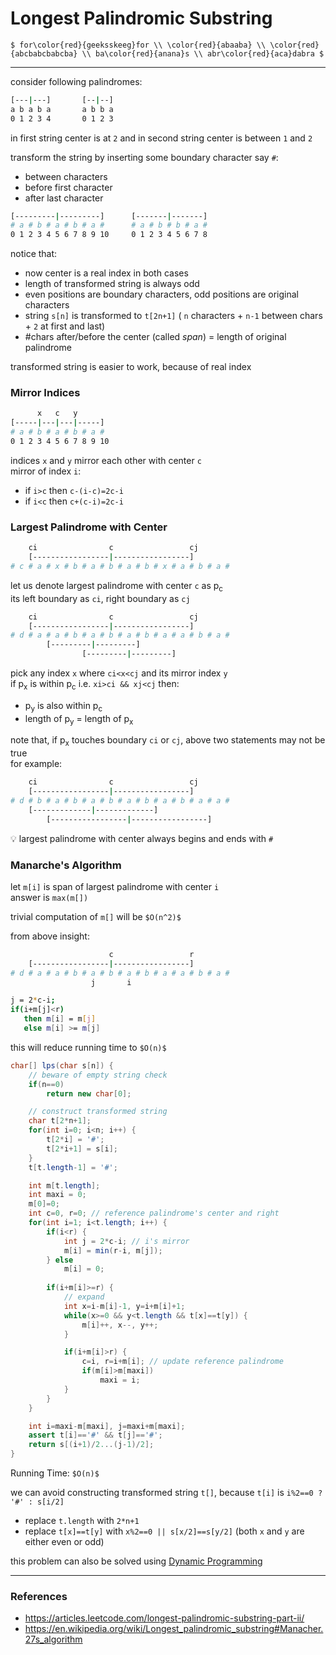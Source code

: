 # Longest Palindromic Substring

`$
for\color{red}{geeksskeeg}for \\
\color{red}{abaaba} \\
\color{red}{abcbabcbabcba} \\
ba\color{red}{anana}s \\
abr\color{red}{aca}dabra
$`

---

consider following palindromes:

```bash
[---|---]       [--|--]
a b a b a       a b b a
0 1 2 3 4       0 1 2 3
```

in first string center is at `2` and in second string center is between `1` and `2`

transform the string by inserting some boundary character say `#`:
* between characters
* before first character
* after last character

```bash
[---------|---------]      [-------|-------]
# a # b # a # b # a #      # a # b # b # a #
0 1 2 3 4 5 6 7 8 9 10     0 1 2 3 4 5 6 7 8
```

notice that:
* now center is a real index in both cases
* length of transformed string is always odd
* even positions are boundary characters, odd positions are original characters
* string `s[n]` is transformed to `t[2n+1]` ( `n` characters + `n-1` between chars + `2` at first and last)
* #chars after/before the center (called *span*) = length of original palindrome

transformed string is easier to work, because of real index

### Mirror Indices

```bash
      x   c   y
[-----|---|---|-----]
# a # b # a # b # a #
0 1 2 3 4 5 6 7 8 9 10
```

indices `x` and `y` mirror each other with center `c`  
mirror of index `i`:
* if `i>c` then `c-(i-c)=2c-i`
* if `i<c` then `c+(c-i)=2c-i`

### Largest Palindrome with Center

```bash
    ci                c                 cj
    [-----------------|-----------------]
# c # a # x # b # a # b # a # b # x # a # b # a #

```

let us denote largest palindrome with center `c` as p<sub>c</sub>  
its left boundary as `ci`, right boundary as `cj`

```bash
    ci                c                 cj
    [-----------------|-----------------]
# d # a # a # b # a # b # a # b # a # a # b # a #
        [---------|---------]
                [---------|---------]
```

pick any index `x` where `ci<x<cj` and its mirror index `y`  
if p<sub>x</sub> is within p<sub>c</sub> i.e. `xi>ci && xj<cj` then:
* p<sub>y</sub> is also within p<sub>c</sub>
* length of p<sub>y</sub> = length of p<sub>x</sub>

note that, if p<sub>x</sub> touches boundary `ci` or `cj`, above two statements may not be true  
for example:

```bash
    ci                c                 cj
    [-----------------|-----------------]
# d # b # a # b # a # b # a # b # a # b # a # a #
    [-------------|-------------]
        [-----------------|-----------------]
```

:bulb: largest palindrome with center always begins and ends with `#`

### Manarche's Algorithm

let `m[i]` is span of largest palindrome with center `i`  
answer is `max(m[])`

trivial computation of `m[]` will be `$O(n^2)$`  

from above insight:

```bash
                      c                 r
    [-----------------|-----------------]
# d # a # a # b # a # b # a # b # a # a # b # a #
                  j       i

j = 2*c-i;
if(i+m[j]<r)
   then m[i] = m[j]
   else m[i] >= m[j]
```

this will reduce running time to `$O(n)$`

```java
char[] lps(char s[n]) {
    // beware of empty string check
    if(n==0)
        return new char[0];

    // construct transformed string
    char t[2*n+1];
    for(int i=0; i<n; i++) {
        t[2*i] = '#';
        t[2*i+1] = s[i];
    }
    t[t.length-1] = '#';

    int m[t.length];
    int maxi = 0;
    m[0]=0;
    int c=0, r=0; // reference palindrome's center and right
    for(int i=1; i<t.length; i++) {
        if(i<r) {
            int j = 2*c-i; // i's mirror
            m[i] = min(r-i, m[j]);
        } else
            m[i] = 0;
        
        if(i+m[i]>=r) { 
            // expand
            int x=i-m[i]-1, y=i+m[i]+1;
            while(x>=0 && y<t.length && t[x]==t[y]) {
                m[i]++, x--, y++;
            }

            if(i+m[i]>r) {
                c=i, r=i+m[i]; // update reference palindrome
                if(m[i]>m[maxi])
                    maxi = i;
            }
        }
    }

    int i=maxi-m[maxi], j=maxi+m[maxi];
    assert t[i]=='#' && t[j]=='#';
    return s[(i+1)/2...(j-1)/2];
}
```

Running Time: `$O(n)$`

we can avoid constructing transformed string `t[]`, because `t[i]` is `i%2==0 ? '#' : s[i/2]`  
* replace `t.length` with `2*n+1`
* replace `t[x]==t[y]` with `x%2==0 || s[x/2]==s[y/2]` (both `x` and `y` are either even or odd)

this problem can also be solved using [Dynamic Programming](../dynamic_programming/word_break.md#longestpalindromicsubstring)

---

### References

* <https://articles.leetcode.com/longest-palindromic-substring-part-ii/>
* <https://en.wikipedia.org/wiki/Longest_palindromic_substring#Manacher.27s_algorithm>
